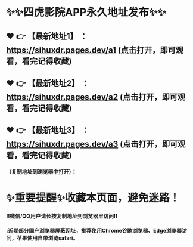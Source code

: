  # :sparkles::sparkles:四虎影院APP永久地址发布:sparkles::sparkles:

 :heart: :point_right: 【最新地址1】 ： https://sihuxdr.pages.dev/a1 (点击打开，即可观看，看完记得收藏)
 ------
 :heart: :point_right: 【最新地址2】 ： https://sihuxdr.pages.dev/a2 (点击打开，即可观看，看完记得收藏)
 ------
 :heart: :point_right: 【最新地址3】 ： https://sihuxdr.pages.dev/a3 (点击打开，即可观看，看完记得收藏)
 ------

#### （复制地址到浏览器中打开）：
# :sparkles:重要提醒:sparkles:收藏本页面，避免迷路！
#### ‼️微信/QQ用户请长按复制地址到浏览器里访问‼
#### :近期部分国产浏览器屏蔽网址，推荐使用Chrome谷歌浏览器、Edge浏览器访问，苹果使用自带浏览safari。

